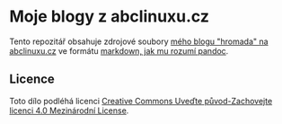 # Moje blogy z abclinuxu.cz

Tento repozitář obsahuje zdrojové soubory [mého blogu "hromada" na
abclinuxu.cz](http://www.abclinuxu.cz/blog/hromada) ve formátu [markdown, jak
mu rozumí pandoc](http://pandoc.org/MANUAL.html#pandocs-markdown).

## Licence

Toto dílo podléhá licenci [Creative Commons Uveďte původ-Zachovejte licenci 4.0
Mezinárodní License](https://creativecommons.org/licenses/by-sa/4.0/deed.cs).
